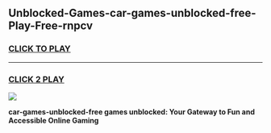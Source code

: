 
## Unblocked-Games-car-games-unblocked-free-Play-Free-rnpcv
<h3>
<a href="https://premium76.site?title=car-games-unblocked-free&ref=24M">CLICK TO PLAY</a></h3>
<hr>

<h3>
<a href="https://premium76.site?title=car-games-unblocked-free&ref=24M">CLICK 2 PLAY</a>
  
</h3>

<a href="https://premium76.site?title=car-games-unblocked-free&ref=24M"><img src="https://clearcache.store/games.png"></a>


**car-games-unblocked-free games unblocked: Your Gateway to Fun and Accessible Online Gaming**
